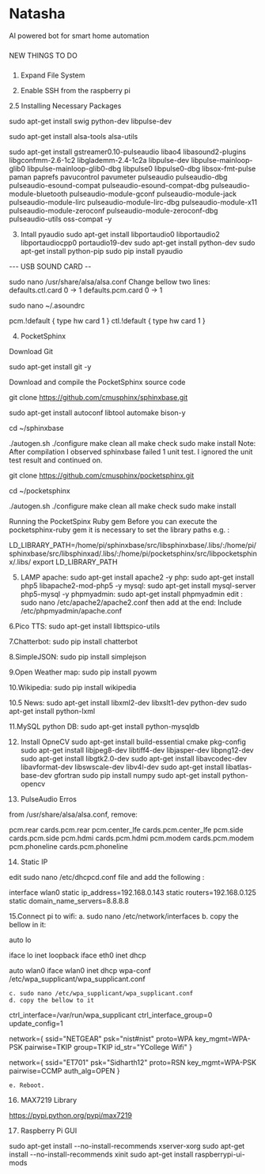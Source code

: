 # Natasha
AI powered bot for smart home automation

###
NEW THINGS TO DO 
###


1. Expand File System


2. Enable SSH from the raspberry pi


2.5 Installing Necessary Packages


sudo apt-get install swig python-dev libpulse-dev


sudo apt-get install alsa-tools alsa-utils


sudo apt-get install gstreamer0.10-pulseaudio libao4 libasound2-plugins libgconfmm-2.6-1c2 libglademm-2.4-1c2a libpulse-dev libpulse-mainloop-glib0 libpulse-mainloop-glib0-dbg libpulse0 libpulse0-dbg libsox-fmt-pulse paman paprefs pavucontrol pavumeter pulseaudio pulseaudio-dbg pulseaudio-esound-compat pulseaudio-esound-compat-dbg pulseaudio-module-bluetooth pulseaudio-module-gconf pulseaudio-module-jack pulseaudio-module-lirc pulseaudio-module-lirc-dbg pulseaudio-module-x11 pulseaudio-module-zeroconf pulseaudio-module-zeroconf-dbg pulseaudio-utils oss-compat -y


3. Intall pyaudio
sudo apt-get install libportaudio0 libportaudio2 libportaudiocpp0 portaudio19-dev
sudo apt-get install python-dev
sudo apt-get install python-pip
sudo pip install pyaudio


--- USB SOUND CARD --


sudo nano /usr/share/alsa/alsa.conf
Change bellow two lines:
defaults.ctl.card 0 -> 1
defaults.pcm.card 0 -> 1


sudo nano ~/.asoundrc


pcm.!default {
 type hw 
 card 1
}
ctl.!default {
 type hw 
 card 1
}


4. PocketSphinx


Download Git


sudo apt-get install git -y


Download and compile the PocketSphinx source code


git clone https://github.com/cmusphinx/sphinxbase.git


sudo apt-get install autoconf libtool automake bison-y


cd ~/sphinxbase


./autogen.sh 
./configure
make clean all
make check
sudo make install
Note: After compilation I observed sphinxbase failed 1 unit test. I ignored the unit test result and continued on.


git clone https://github.com/cmusphinx/pocketsphinx.git


cd ~/pocketsphinx


./autogen.sh 
./configure
make clean all
make check
sudo make install


Running the PocketSpinx Ruby gem
Before you can execute the pocketsphinx-ruby gem it is necessary to set the library paths e.g. :


LD_LIBRARY_PATH=/home/pi/sphinxbase/src/libsphinxbase/.libs/:/home/pi/sphinxbase/src/libsphinxad/.libs/:/home/pi/pocketsphinx/src/libpocketsphinx/.libs/
export LD_LIBRARY_PATH


5. LAMP
apache:
sudo apt-get install apache2 -y
php:
sudo apt-get install php5 libapache2-mod-php5 -y
mysql:
sudo apt-get install mysql-server php5-mysql -y
phpmyadmin:
sudo apt-get install phpmyadmin
edit : sudo nano /etc/apache2/apache2.conf then add at the end:
Include /etc/phpmyadmin/apache.conf


6.Pico TTS:
	sudo apt-get install libttspico-utils


7.Chatterbot:
	sudo pip install chatterbot


8.SimpleJSON:
	sudo pip install simplejson


9.Open Weather map:
	sudo pip install pyowm


10.Wikipedia:
	sudo pip install wikipedia


10.5 News:
  sudo apt-get install libxml2-dev libxslt1-dev python-dev
  sudo apt-get install python-lxml


11.MySQL python DB:
	sudo apt-get install python-mysqldb


12. Install OpneCV
sudo apt-get install build-essential cmake pkg-config
sudo apt-get install libjpeg8-dev libtiff4-dev libjasper-dev libpng12-dev
sudo apt-get install libgtk2.0-dev
sudo apt-get install libavcodec-dev libavformat-dev libswscale-dev libv4l-dev
sudo apt-get install libatlas-base-dev gfortran
sudo pip install numpy
sudo apt-get install python-opencv




13. PulseAudio Erros 


from /usr/share/alsa/alsa.conf, remove:


pcm.rear cards.pcm.rear
pcm.center_lfe cards.pcm.center_lfe
pcm.side cards.pcm.side
pcm.hdmi cards.pcm.hdmi
pcm.modem cards.pcm.modem
pcm.phoneline cards.pcm.phoneline


14. Static IP


edit sudo nano /etc/dhcpcd.conf file and add the following : 


interface wlan0
static ip_address=192.168.0.143
static routers=192.168.0.125
static domain_name_servers=8.8.8.8


15.Connect pi to wifi:
	a. sudo nano /etc/network/interfaces
	b. copy the bellow in it:




auto lo


iface lo inet loopback
iface eth0 inet dhcp


auto wlan0
iface wlan0 inet dhcp
wpa-conf /etc/wpa_supplicant/wpa_supplicant.conf


	c. sudo nano /etc/wpa_supplicant/wpa_supplicant.conf
	d. copy the bellow to it


ctrl_interface=/var/run/wpa_supplicant
ctrl_interface_group=0
update_config=1


network={
        ssid="NETGEAR"
        psk="nist#nist"
        proto=WPA
        key_mgmt=WPA-PSK
        pairwise=TKIP
        group=TKIP
        id_str="YCollege Wifi"
}


network={
  ssid="ET701"
  psk="Sidharth12"
  proto=RSN
  key_mgmt=WPA-PSK
  pairwise=CCMP
  auth_alg=OPEN
}


	e. Reboot.


16. MAX7219 Library

https://pypi.python.org/pypi/max7219


17. Raspberry Pi GUI

sudo apt-get install --no-install-recommends xserver-xorg
sudo apt-get install --no-install-recommends xinit
sudo apt-get install raspberrypi-ui-mods
